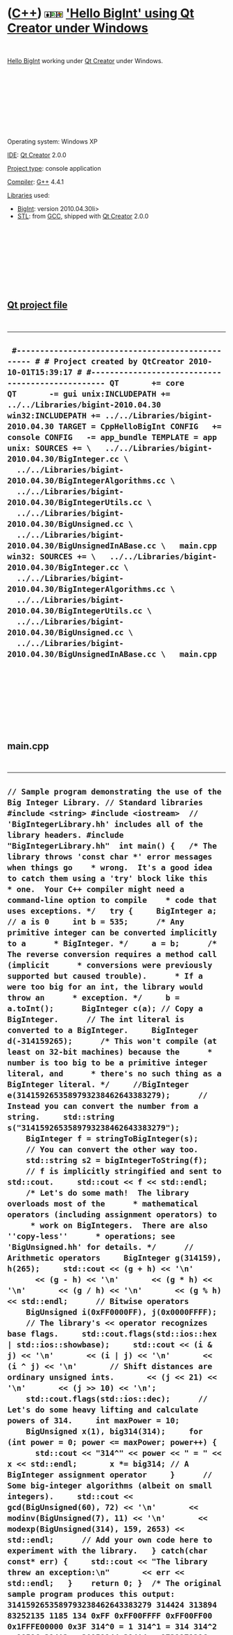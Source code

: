
 

 

 

 

 

([C++](Cpp.md)) ![BigInt](PicBigInt.png)![Qt Creator](PicQtCreator.png)![Windows](PicWindows.png) ['Hello BigInt' using Qt Creator under Windows](CppHelloBigIntQtCreatorWindows.md)
======================================================================================================================================================================================

 

[Hello BigInt](CppHelloBigInt.md) working under [Qt
Creator](CppQtCreator.md) under Windows.

 

 

 

 

 

Operating system: Windows XP

[IDE](CppIde.md): [Qt Creator](CppQtCreator.md) 2.0.0

[Project type](CppQtProjectType.md): console application

[Compiler](CppCompiler.md): [G++](CppGpp.md) 4.4.1

[Libraries](CppLibrary.md) used:

-   [BigInt](CppBigInt.md): version 2010.04.30li&gt;
-   [STL](CppStl.md): from [GCC](CppGcc.md), shipped with [Qt
    Creator](CppQt.md) 2.0.0

 

 

 

 

 

[Qt project file](CppQtProjectFile.md)
---------------------------------------

 

  ------------------------------------------------------------------------------------------------------------------------------------------------------------------------------------------------------------------------------------------------------------------------------------------------------------------------------------------------------------------------------------------------------------------------------------------------------------------------------------------------------------------------------------------------------------------------------------------------------------------------------------------------------------------------------------------------------------------------------------------------------------------------------------------------------------------------------------------------------------------------------------------------------------------------------------------------------------------------------------------------------------------------------------------------------
  ` #------------------------------------------------- # # Project created by QtCreator 2010-10-01T15:39:17 # #------------------------------------------------- QT       += core QT       -= gui unix:INCLUDEPATH += ../../Libraries/bigint-2010.04.30 win32:INCLUDEPATH += ../../Libraries/bigint-2010.04.30 TARGET = CppHelloBigInt CONFIG   += console CONFIG   -= app_bundle TEMPLATE = app unix: SOURCES += \   ../../Libraries/bigint-2010.04.30/BigInteger.cc \   ../../Libraries/bigint-2010.04.30/BigIntegerAlgorithms.cc \   ../../Libraries/bigint-2010.04.30/BigIntegerUtils.cc \   ../../Libraries/bigint-2010.04.30/BigUnsigned.cc \   ../../Libraries/bigint-2010.04.30/BigUnsignedInABase.cc \   main.cpp win32: SOURCES += \   ../../Libraries/bigint-2010.04.30/BigInteger.cc \   ../../Libraries/bigint-2010.04.30/BigIntegerAlgorithms.cc \   ../../Libraries/bigint-2010.04.30/BigIntegerUtils.cc \   ../../Libraries/bigint-2010.04.30/BigUnsigned.cc \   ../../Libraries/bigint-2010.04.30/BigUnsignedInABase.cc \   main.cpp`
  ------------------------------------------------------------------------------------------------------------------------------------------------------------------------------------------------------------------------------------------------------------------------------------------------------------------------------------------------------------------------------------------------------------------------------------------------------------------------------------------------------------------------------------------------------------------------------------------------------------------------------------------------------------------------------------------------------------------------------------------------------------------------------------------------------------------------------------------------------------------------------------------------------------------------------------------------------------------------------------------------------------------------------------------------------

 

 

 

 

 

main.cpp
--------

 

  --------------------------------------------------------------------------------------------------------------------------------------------------------------------------------------------------------------------------------------------------------------------------------------------------------------------------------------------------------------------------------------------------------------------------------------------------------------------------------------------------------------------------------------------------------------------------------------------------------------------------------------------------------------------------------------------------------------------------------------------------------------------------------------------------------------------------------------------------------------------------------------------------------------------------------------------------------------------------------------------------------------------------------------------------------------------------------------------------------------------------------------------------------------------------------------------------------------------------------------------------------------------------------------------------------------------------------------------------------------------------------------------------------------------------------------------------------------------------------------------------------------------------------------------------------------------------------------------------------------------------------------------------------------------------------------------------------------------------------------------------------------------------------------------------------------------------------------------------------------------------------------------------------------------------------------------------------------------------------------------------------------------------------------------------------------------------------------------------------------------------------------------------------------------------------------------------------------------------------------------------------------------------------------------------------------------------------------------------------------------------------------------------------------------------------------------------------------------------------------------------------------------------------------------------------------------------------------------------------------------------------------------------------------------------------------------------------------------------------------------------------------------------------------------------------------------------------------------------------------------------------------------------------------------------------------------------------------------------------------------------------------------------------------------------------------------------------------------------------------------------------------------------------------------------------------------------------------------------------------------------------------------------------------------------------------------------------------------------------------------------------------------------------------------------------------------------------------------------------------------------------------------------------------------------------------------------------------------------------------------------------------------------------------------------------------------------------------
  ` // Sample program demonstrating the use of the Big Integer Library. // Standard libraries #include <string> #include <iostream>  // 'BigIntegerLibrary.hh' includes all of the library headers. #include "BigIntegerLibrary.hh"  int main() {   /* The library throws 'const char *' error messages when things go    * wrong.  It's a good idea to catch them using a 'try' block like this    * one.  Your C++ compiler might need a command-line option to compile    * code that uses exceptions. */   try {     BigInteger a; // a is 0     int b = 535;      /* Any primitive integer can be converted implicitly to a      * BigInteger. */     a = b;      /* The reverse conversion requires a method call (implicit      * conversions were previously supported but caused trouble).      * If a were too big for an int, the library would throw an      * exception. */     b = a.toInt();      BigInteger c(a); // Copy a BigInteger.      // The int literal is converted to a BigInteger.     BigInteger d(-314159265);      /* This won't compile (at least on 32-bit machines) because the      * number is too big to be a primitive integer literal, and      * there's no such thing as a BigInteger literal. */     //BigInteger e(3141592653589793238462643383279);      // Instead you can convert the number from a string.     std::string s("3141592653589793238462643383279");     BigInteger f = stringToBigInteger(s);      // You can convert the other way too.     std::string s2 = bigIntegerToString(f);      // f is implicitly stringified and sent to std::cout.     std::cout << f << std::endl;      /* Let's do some math!  The library overloads most of the      * mathematical operators (including assignment operators) to      * work on BigIntegers.  There are also ''copy-less''      * operations; see 'BigUnsigned.hh' for details. */      // Arithmetic operators     BigInteger g(314159), h(265);     std::cout << (g + h) << '\n'       << (g - h) << '\n'       << (g * h) << '\n'       << (g / h) << '\n'       << (g % h) << std::endl;      // Bitwise operators     BigUnsigned i(0xFF0000FF), j(0x0000FFFF);     // The library's << operator recognizes base flags.     std::cout.flags(std::ios::hex | std::ios::showbase);     std::cout << (i & j) << '\n'       << (i | j) << '\n'       << (i ^ j) << '\n'       // Shift distances are ordinary unsigned ints.       << (j << 21) << '\n'       << (j >> 10) << '\n';     std::cout.flags(std::ios::dec);      // Let's do some heavy lifting and calculate powers of 314.     int maxPower = 10;     BigUnsigned x(1), big314(314);     for (int power = 0; power <= maxPower; power++) {       std::cout << "314^" << power << " = " << x << std::endl;       x *= big314; // A BigInteger assignment operator     }      // Some big-integer algorithms (albeit on small integers).     std::cout << gcd(BigUnsigned(60), 72) << '\n'       << modinv(BigUnsigned(7), 11) << '\n'       << modexp(BigUnsigned(314), 159, 2653) << std::endl;      // Add your own code here to experiment with the library.   } catch(char const* err) {     std::cout << "The library threw an exception:\n"       << err << std::endl;   }    return 0; }  /* The original sample program produces this output:  3141592653589793238462643383279 314424 313894 83252135 1185 134 0xFF 0xFF00FFFF 0xFF00FF00 0x1FFFE00000 0x3F 314^0 = 1 314^1 = 314 314^2 = 98596 314^3 = 30959144 314^4 = 9721171216 314^5 = 3052447761824 314^6 = 958468597212736 314^7 = 300959139524799104 314^8 = 94501169810786918656 314^9 = 29673367320587092457984 314^10 = 9317437338664347031806976 12 8 1931  */ `
  --------------------------------------------------------------------------------------------------------------------------------------------------------------------------------------------------------------------------------------------------------------------------------------------------------------------------------------------------------------------------------------------------------------------------------------------------------------------------------------------------------------------------------------------------------------------------------------------------------------------------------------------------------------------------------------------------------------------------------------------------------------------------------------------------------------------------------------------------------------------------------------------------------------------------------------------------------------------------------------------------------------------------------------------------------------------------------------------------------------------------------------------------------------------------------------------------------------------------------------------------------------------------------------------------------------------------------------------------------------------------------------------------------------------------------------------------------------------------------------------------------------------------------------------------------------------------------------------------------------------------------------------------------------------------------------------------------------------------------------------------------------------------------------------------------------------------------------------------------------------------------------------------------------------------------------------------------------------------------------------------------------------------------------------------------------------------------------------------------------------------------------------------------------------------------------------------------------------------------------------------------------------------------------------------------------------------------------------------------------------------------------------------------------------------------------------------------------------------------------------------------------------------------------------------------------------------------------------------------------------------------------------------------------------------------------------------------------------------------------------------------------------------------------------------------------------------------------------------------------------------------------------------------------------------------------------------------------------------------------------------------------------------------------------------------------------------------------------------------------------------------------------------------------------------------------------------------------------------------------------------------------------------------------------------------------------------------------------------------------------------------------------------------------------------------------------------------------------------------------------------------------------------------------------------------------------------------------------------------------------------------------------------------------------------------------------------------------

 

 

 

 

 

 

 

 

 

 

 


